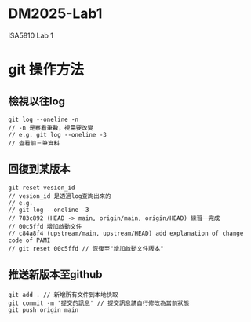 # DM2025-Lab1

ISA5810 Lab 1
# git 操作方法
## 檢視以往log 
```terminal
git log --oneline -n
// -n 是察看筆數，視需要改變
// e.g. git log --oneline -3
// 查看前三筆資料
```
## 回復到某版本
```terminal
git reset vesion_id
// vesion_id 是透過log查詢出來的
// e.g.
// git log --oneline -3
// 783c892 (HEAD -> main, origin/main, origin/HEAD) 練習一完成
// 00c5ffd 增加啟動文件
// c84a8f4 (upstream/main, upstream/HEAD) add explanation of change code of PAMI
// git reset 00c5ffd // 恢復至"增加啟動文件版本"

```
## 推送新版本至github
```terminal
git add . // 新增所有文件到本地快取
git commit -m '提交的訊息' // 提交訊息請自行修改為當前狀態
git push origin main
```